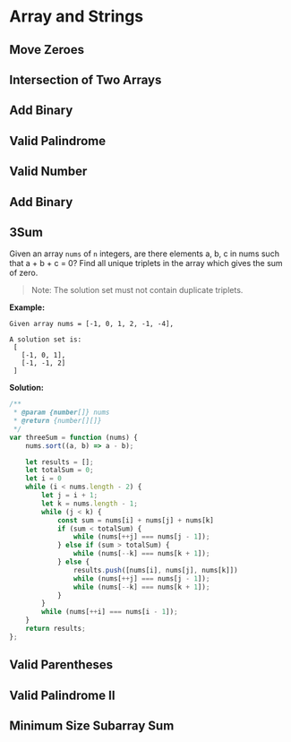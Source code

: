 # Array and Strings




## Move Zeroes
## Intersection of Two Arrays
## Add Binary
## Valid Palindrome
## Valid Number
## Add Binary

## 3Sum
Given an array `nums` of `n` integers, are there elements a, b, c in nums such that a + b + c = 0? 
Find all unique triplets in the array which gives the sum of zero.

> Note: The solution set must not contain duplicate triplets.

**Example:**

```
Given array nums = [-1, 0, 1, 2, -1, -4],

A solution set is:
 [
   [-1, 0, 1],
   [-1, -1, 2]
 ]
```

**Solution:**

<!-- js-console-->
```js
/**
 * @param {number[]} nums
 * @return {number[][]}
 */
var threeSum = function (nums) {
    nums.sort((a, b) => a - b);

    let results = [];
    let totalSum = 0;
    let i = 0
    while (i < nums.length - 2) {
        let j = i + 1;
        let k = nums.length - 1;
        while (j < k) {
            const sum = nums[i] + nums[j] + nums[k]
            if (sum < totalSum) {
                while (nums[++j] === nums[j - 1]);
            } else if (sum > totalSum) {
                while (nums[--k] === nums[k + 1]);
            } else {
                results.push([nums[i], nums[j], nums[k]])
                while (nums[++j] === nums[j - 1]);
                while (nums[--k] === nums[k + 1]);
            }
        }
        while (nums[++i] === nums[i - 1]);
    }
    return results;
};
```


## Valid Parentheses

## Valid Palindrome II

## Minimum Size Subarray Sum